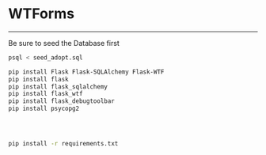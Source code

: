 # WTForms
----------------------------------------------------------------
Be sure to seed the Database first
```bash
psql < seed_adopt.sql
```

```bash
pip install Flask Flask-SQLAlchemy Flask-WTF
pip install flask
pip install flask_sqlalchemy
pip install flask_wtf
pip install flask_debugtoolbar
pip install psycopg2




pip install -r requirements.txt

```